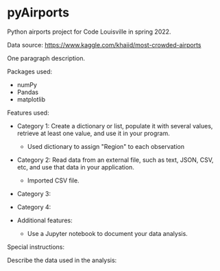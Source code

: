 # pyAirports
 Python airports project for Code Louisville in spring 2022.

Data source: https://www.kaggle.com/khaiid/most-crowded-airports

One paragraph description.

Packages used:
* numPy
* Pandas
* matplotlib

Features used:
* Category 1: Create a dictionary or list, populate it with several values, retrieve at least one value, and use it in your program.

     * Used dictionary to assign "Region" to each observation
      
* Category 2: Read data from an external file, such as text, JSON, CSV, etc, and use that data in your application.

     * Imported CSV file.
      
* Category 3:
* Category 4:
* Additional features:
  
     * Use a Jupyter notebook to document your data analysis.

Special instructions:

Describe the data used in the analysis:
